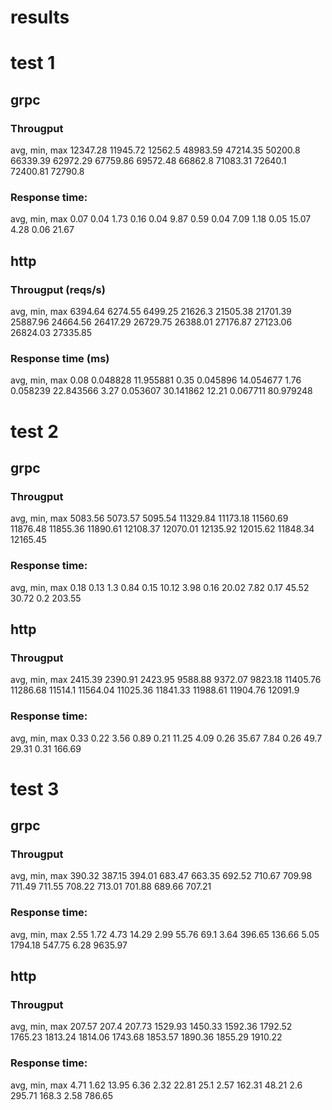 # results

# test 1

## grpc

### Througput
avg,		min,		max
12347.28	11945.72	12562.5
48983.59	47214.35	50200.8
66339.39	62972.29	67759.86
69572.48	66862.8		71083.31
72640.1		72400.81	72790.8

### Response time:
avg,	min,	max
0.07	0.04	1.73
0.16	0.04	9.87
0.59	0.04	7.09
1.18	0.05	15.07
4.28	0.06	21.67

## http

### Througput (reqs/s)
avg, 		min, 		max
6394.64     6274.55     6499.25
21626.3     21505.38    21701.39
25887.96    24664.56   	26417.29
26729.75    26388.01   	27176.87
27123.06    26824.03  	27335.85

### Response time (ms)
avg,	min,		max
0.08	0.048828	11.955881
0.35	0.045896	14.054677
1.76	0.058239	22.843566
3.27	0.053607	30.141862
12.21	0.067711	80.979248

# test 2

## grpc

### Througput
avg,		min,		max
5083.56		5073.57		5095.54
11329.84	11173.18	11560.69
11876.48	11855.36	11890.61
12108.37	12070.01	12135.92
12015.62	11848.34	12165.45

### Response time:
avg, min, max
0.18 0.13 1.3
0.84 0.15 10.12
3.98 0.16 20.02
7.82 0.17 45.52
30.72 0.2 203.55

## http

### Througput
avg,		min,		max
2415.39		2390.91		2423.95
9588.88		9372.07		9823.18
11405.76	11286.68	11514.1
11564.04	11025.36	11841.33
11988.61	11904.76	12091.9

### Response time:
avg,	min,	max
0.33	0.22	3.56
0.89	0.21	11.25
4.09	0.26	35.67
7.84	0.26	49.7
29.31	0.31	166.69

# test 3

## grpc

### Througput
avg,	min,	max
390.32	387.15	394.01
683.47	663.35	692.52
710.67	709.98	711.49
711.55	708.22	713.01
701.88	689.66	707.21

### Response time:
avg,	min,	max
2.55	1.72	4.73
14.29	2.99	55.76
69.1	3.64	396.65
136.66	5.05	1794.18
547.75	6.28	9635.97

## http

### Througput
avg,	min,	max
207.57	207.4	207.73
1529.93	1450.33	1592.36
1792.52	1765.23	1813.24
1814.06	1743.68	1853.57
1890.36	1855.29	1910.22

### Response time:
avg,	min,	max
4.71	1.62	13.95
6.36	2.32	22.81
25.1	2.57	162.31
48.21	2.6		295.71
168.3	2.58	786.65